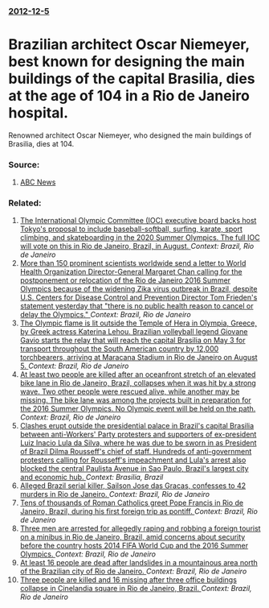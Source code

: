 ### [2012-12-5](/news/2012/12/5/index.md)

# Brazilian architect Oscar Niemeyer, best known for designing the main buildings of the capital Brasilia, dies at the age of 104 in a Rio de Janeiro hospital. 

Renowned architect Oscar Niemeyer, who designed the main buildings of Brasilia, dies at 104.


### Source:

1. [ABC News](http://www.abc.net.au/news/2012-12-06/brazilian-architect-oscar-niemeyer-dead/4412398)

### Related:

1. [The International Olympic Committee (IOC) executive board backs host Tokyo's  proposal to include baseball-softball, surfing, karate, sport climbing, and skateboarding in the 2020 Summer Olympics. The full IOC will vote on this in Rio de Janeiro, Brazil, in August. ](/news/2016/06/1/the-international-olympic-committee-ioc-executive-board-backs-host-tokyo-s-proposal-to-include-baseball-softball-surfing-karate-sport.md) _Context: Brazil, Rio de Janeiro_
2. [More than 150 prominent scientists worldwide send a letter to World Health Organization Director-General Margaret Chan calling for the postponement or relocation of the Rio de Janeiro 2016 Summer Olympics because of the widening Zika virus outbreak in Brazil, despite U.S. Centers for Disease Control and Prevention Director Tom Frieden's statement yesterday that "there is no public health reason to cancel or delay the Olympics." ](/news/2016/05/27/more-than-150-prominent-scientists-worldwide-send-a-letter-to-world-health-organization-director-general-margaret-chan-calling-for-the-postp.md) _Context: Brazil, Rio de Janeiro_
3. [The Olympic flame is lit outside the Temple of Hera in Olympia, Greece, by Greek actress Katerina Lehou.  Brazilian volleyball legend Giovane Gavio starts the relay that will reach the capital Brasilia on May 3 for transport throughout the South American country by 12,000 torchbearers, arriving at Maracana Stadium in Rio de Janeiro on August 5. ](/news/2016/04/21/the-olympic-flame-is-lit-outside-the-temple-of-hera-in-olympia-greece-by-greek-actress-katerina-lehou-brazilian-volleyball-legend-giovan.md) _Context: Brazil, Rio de Janeiro_
4. [At least two people are killed after  an oceanfront stretch of an elevated bike lane in Rio de Janeiro, Brazil, collapses when it was hit by a strong wave. Two other people were rescued alive, while another may be missing. The bike lane was among the projects built in preparation for the 2016 Summer Olympics. No Olympic event will be held on the path. ](/news/2016/04/21/at-least-two-people-are-killed-after-an-oceanfront-stretch-of-an-elevated-bike-lane-in-rio-de-janeiro-brazil-collapses-when-it-was-hit-by.md) _Context: Brazil, Rio de Janeiro_
5. [Clashes erupt outside the presidential palace in Brazil's capital Brasilia between anti-Workers' Party protesters and supporters of ex-president Luiz Inacio Lula da Silva, where he was due to be sworn in as President of Brazil Dilma Rousseff's chief of staff. Hundreds of anti-government protesters calling for Rousseff's impeachment and Lula's arrest also blocked the central Paulista Avenue in Sao Paulo, Brazil's largest city and economic hub. ](/news/2016/03/17/clashes-erupt-outside-the-presidential-palace-in-brazil-s-capital-brasalia-between-anti-workers-party-protesters-and-supporters-of-ex-pres.md) _Context: Brasilia, Brazil_
6. [Alleged Brazil serial killer, Sailson Jose das Gracas, confesses to 42 murders in Rio de Janeiro. ](/news/2014/12/11/alleged-brazil-serial-killer-sailson-jose-das-gracas-confesses-to-42-murders-in-rio-de-janeiro.md) _Context: Brazil, Rio de Janeiro_
7. [Tens of thousands of Roman Catholics greet Pope Francis in Rio de Janeiro, Brazil, during his first foreign trip as pontiff. ](/news/2013/07/23/tens-of-thousands-of-roman-catholics-greet-pope-francis-in-rio-de-janeiro-brazil-during-his-first-foreign-trip-as-pontiff.md) _Context: Brazil, Rio de Janeiro_
8. [Three men are arrested for allegedly raping and robbing a foreign tourist on a minibus in Rio de Janeiro, Brazil, amid concerns about security before the country hosts 2014 FIFA World Cup and the 2016 Summer Olympics. ](/news/2013/04/2/three-men-are-arrested-for-allegedly-raping-and-robbing-a-foreign-tourist-on-a-minibus-in-rio-de-janeiro-brazil-amid-concerns-about-securi.md) _Context: Brazil, Rio de Janeiro_
9. [At least 16 people are dead after landslides in a mountainous area north of the Brazilian city of Rio de Janeiro. ](/news/2013/03/19/at-least-16-people-are-dead-after-landslides-in-a-mountainous-area-north-of-the-brazilian-city-of-rio-de-janeiro.md) _Context: Brazil, Rio de Janeiro_
10. [Three people are killed and 16 missing after three office buildings collapse in Cinelandia square in Rio de Janeiro, Brazil. ](/news/2012/01/26/three-people-are-killed-and-16-missing-after-three-office-buildings-collapse-in-cinelac-ndia-square-in-rio-de-janeiro-brazil.md) _Context: Brazil, Rio de Janeiro_
